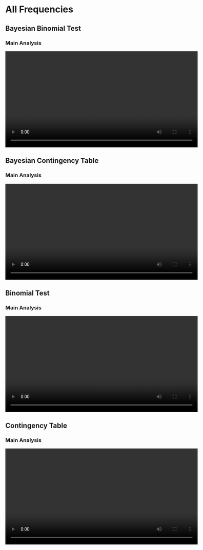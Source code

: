 # All Frequencies

## Bayesian Binomial Test

### Main Analysis

<video width="600" controls><source src="/assets/../GitHubStuff/jasp-video-library/assets/videos/5_All_Frequencies/Bayesian_Binomial_Test/Bayesian_Binomial_Test_1_Main-Analysis.mp4" type="video/mp4">Your browser does not support the video tag.</video>

## Bayesian Contingency Table

### Main Analysis

<video width="600" controls><source src="/assets/../GitHubStuff/jasp-video-library/assets/videos/5_All_Frequencies/Bayesian_Contingency_Table/Bayesian_Contingency_Table_1_Main-Analysis.mp4" type="video/mp4">Your browser does not support the video tag.</video>

## Binomial Test

### Main Analysis

<video width="600" controls><source src="/assets/../GitHubStuff/jasp-video-library/assets/videos/5_All_Frequencies/Binomial_Test/Binomial_Test_1_Main-Analysis.mp4" type="video/mp4">Your browser does not support the video tag.</video>

## Contingency Table

### Main Analysis

<video width="600" controls><source src="/assets/../GitHubStuff/jasp-video-library/assets/videos/5_All_Frequencies/Contingency_Table/Contingency_1_Main-Analysis.mp4" type="video/mp4">Your browser does not support the video tag.</video>


